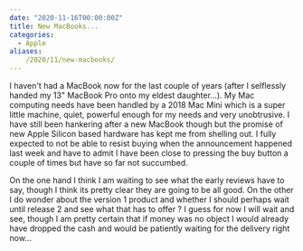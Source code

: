 ```yaml
---
date: "2020-11-16T00:00:00Z"
title: New MacBooks...
categories:
  - Apple
aliases:
    /2020/11/new-macbooks/
---
```

I haven't had a MacBook now for the last couple of years (after I selflessly handed my 13" MacBook Pro onto my eldest daughter...). My Mac computing needs have been handled by a 2018 Mac Mini which is a super little machine, quiet, powerful enough for my needs and very unobtrusive. I have still been hankering after a new MacBook though but the promise of new Apple Silicon based hardware has kept me from shelling out. I fully expected to not be able to resist buying when the announcement happened last week and have to admit I have been close to pressing the buy button a couple of times but have so far not succumbed.

On the one hand I think I am waiting to see what the early reviews have to say, though I think its pretty clear they are going to be all good. On the other I do wonder about the version 1 product and whether I should perhaps wait until release 2 and see what that has to offer ? I guess for now I will wait and see, though I am pretty certain that if money was no object I would already have dropped the cash and would be patiently waiting for the delivery right now...
